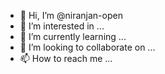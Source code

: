 - 👋 Hi, I’m @niranjan-open
- 👀 I’m interested in ...
- 🌱 I’m currently learning ...
- 💞️ I’m looking to collaborate on ...
- 📫 How to reach me ...

<!---
niranjan-open/niranjan-open is a ✨ special ✨ repository because its `README.md` (this file) appears on your GitHub profile.
You can click the Preview link to take a look at your changes.
--->
